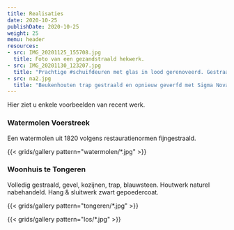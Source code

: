 ```yaml
---
title: Realisaties
date: 2020-10-25
publishDate: 2020-10-25
weight: 25
menu: header
resources:
- src: IMG_20201125_155708.jpg
  title: Foto van een gezandstraald hekwerk.
- src: IMG_20201130_123207.jpg
  title: "Prachtige #schuifdeuren met glas in lood gerenoveerd. Gestraald in ons bedrijf, slecht hout vervangen, opnieuw geverfd en teruggemonteerd."
- src: na2.jpg
  title: "Beukenhouten trap gestraald en opnieuw geverfd met Sigma Nova #traprenovatie"
---
```


Hier ziet u enkele voorbeelden van recent werk.

### Watermolen Voerstreek

Een watermolen uit 1820 volgens restauratienormen fijngestraald.

{{< grids/gallery pattern="watermolen/*.jpg" >}}

### Woonhuis te Tongeren

Volledig gestraald, gevel, kozijnen, trap, blauwsteen. Houtwerk naturel nabehandeld. Hang & sluitwerk zwart gepoedercoat.

{{< grids/gallery pattern="tongeren/*.jpg" >}}

{{< grids/gallery pattern="los/*.jpg" >}}
